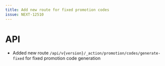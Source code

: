 ```yaml
---
title: Add new route for fixed promotion codes
issue: NEXT-12510
---
```

# API
*  Added new route `/api/v{version}/_action/promotion/codes/generate-fixed` for fixed promotion code generation  
